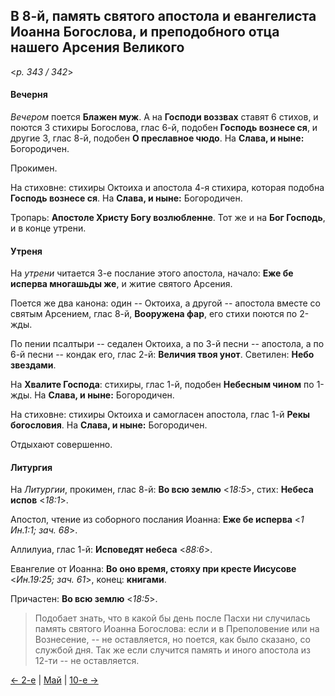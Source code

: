 
## В 8-й, память святого апостола и евангелиста Иоанна Богослова, и преподобного отца нашего Арсения Великого

<*p. 343 / 342*>

#### Вечерня

*Вечером* поется **Блажен муж**. А на **Господи воззвах** ставят 6 стихов, и поются 3 стихиры Богослова, 
глас 6-й, подобен **Господь вознесе ся**, и другие 3, глас 8-й, подобен **О преславное чюдо**. 
На **Слава, и ныне:** Богородичен. 

Прокимен. 

На стиховне: стихиры Октоиха и апостола 4-я стихира, которая подобна **Господь вознесе ся**. 
На **Слава, и ныне:** Богородичен. 

Тропарь: **Апостоле Христу Богу возлюбленне**. Тот же и на **Бог Господь**, и в конце утрени. 

#### Утреня

На *утрени* читается 3-е послание этого апостола, начало: **Еже бе исперва многашьды же**, 
и житие святого Арсения. 

Поется же два канона: один -- Октоиха, а другой -- апостола вместе со святым Арсением, глас 8-й, 
**Вооружена фар**, его стихи поются по 2-жды. 

По пении псалтыри -- седален Октоиха, а по 3-й песни -- апостола, а по 6-й песни -- кондак его, 
глас 2-й: **Величия твоя унот**. 
Светилен: **Небо звездами**. 

На **Хвалите Господа**: стихиры, глас 1-й, подобен **Небесным чином** по 1-жды. 
На **Слава, и ныне:** Богородичен. 

На стиховне: стихиры Октоиха и самогласен апостола, глас 1-й **Рекы богословия**. 
На **Слава, и ныне:** Богородичен. 

Отдыхают совершенно. 

#### Литургия

На *Литургии*, прокимен, глас 8-й: **Во всю землю** <*18:5*>, стих: **Небеса испов** <*18:1*>.
 
Апостол, чтение из соборного послания Иоанна: **Еже бе исперва** <*1 Ин.1:1; зач. 68*>. 

Аллилуиа, глас 1-й: **Исповедят небеса** <*88:6*>. 
 
Евангелие от Иоанна: **Во оно время, стояху при кресте Иисусове** <*Ин.19:25; зач. 61*>, конец: **книгами**.  
 
Причастен: **Во всю землю** <*18:5*>. 

> Подобает знать, что в какой бы день после Пасхи ни случилась память святого Иоанна Богослова: если 
> и в Преполовение или на Вознесение, -- не оставляется, но поется, как было сказано, со службой дня. 
> Так же если случится память и иного апостола из 12-ти -- не оставляется.  

[← 2-е](05_02_EUR.ru.md) | [Май](README.md#8-й) | [10-е →](05_10_AST.ru.md)
